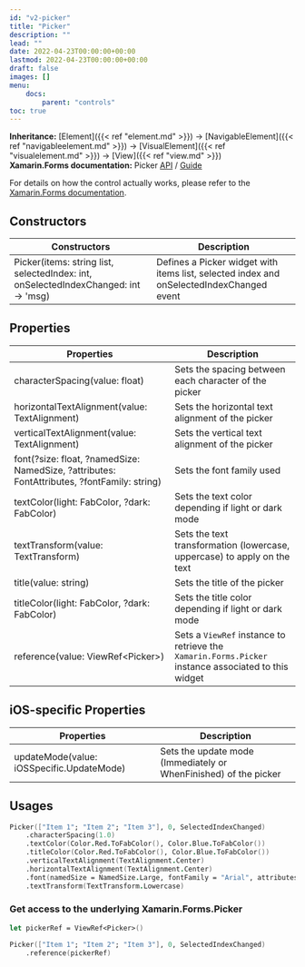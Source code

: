 ```yaml
---
id: "v2-picker"
title: "Picker"
description: ""
lead: ""
date: 2022-04-23T00:00:00+00:00
lastmod: 2022-04-23T00:00:00+00:00
draft: false
images: []
menu:
    docs:
        parent: "controls"
toc: true
---
```


**Inheritance:** [Element]({{< ref "element.md" >}}) -> [NavigableElement]({{< ref "navigableelement.md" >}}) -> [VisualElement]({{< ref "visualelement.md" >}}) -> [View]({{< ref "view.md" >}})  
**Xamarin.Forms documentation:** Picker [API](https://docs.microsoft.com/en-us/dotnet/api/xamarin.forms.picker) / [Guide](https://docs.microsoft.com/en-us/xamarin/xamarin-forms/user-interface/picker)

For details on how the control actually works, please refer to the [Xamarin.Forms documentation](https://docs.microsoft.com/en-us/xamarin/xamarin-forms/user-interface/picker).

## Constructors

| Constructors | Description |
|--|--|
| Picker(items: string list, selectedIndex: int, onSelectedIndexChanged: int -> 'msg) | Defines a Picker widget with items list, selected index and onSelectedIndexChanged event |

## Properties

| Properties | Description |
|--|--|
| characterSpacing(value: float) | Sets the spacing between each character of the picker |
| horizontalTextAlignment(value: TextAlignment) | Sets the horizontal text alignment of the picker |
| verticalTextAlignment(value: TextAlignment) | Sets the vertical text alignment of the picker |
| font(?size: float, ?namedSize: NamedSize, ?attributes: FontAttributes, ?fontFamily: string) | Sets the font family used |
| textColor(light: FabColor, ?dark: FabColor) | Sets the text color depending if light or dark mode |
| textTransform(value: TextTransform) | Sets the text transformation (lowercase, uppercase) to apply on the text |
| title(value: string) | Sets the title of the picker |
| titleColor(light: FabColor, ?dark: FabColor) | Sets the title color depending if light or dark mode |
| reference(value: ViewRef&lt;Picker&gt;) | Sets a `ViewRef` instance to retrieve the `Xamarin.Forms.Picker` instance associated to this widget |

## iOS-specific Properties

| Properties | Description |
|--|--|
| updateMode(value: iOSSpecific.UpdateMode) | Sets the update mode (Immediately or WhenFinished) of the picker |

## Usages

```fs
Picker(["Item 1"; "Item 2"; "Item 3"], 0, SelectedIndexChanged)
    .characterSpacing(1.0)
    .textColor(Color.Red.ToFabColor(), Color.Blue.ToFabColor())
    .titleColor(Color.Red.ToFabColor(), Color.Blue.ToFabColor())
    .verticalTextAlignment(TextAlignment.Center)
    .horizontalTextAlignment(TextAlignment.Center)
    .font(namedSize = NamedSize.Large, fontFamily = "Arial", attributes = FontAttributes.Bold)
    .textTransform(TextTransform.Lowercase)
```

### Get access to the underlying Xamarin.Forms.Picker

```fs
let pickerRef = ViewRef<Picker>()

Picker(["Item 1"; "Item 2"; "Item 3"], 0, SelectedIndexChanged)
    .reference(pickerRef)
```
